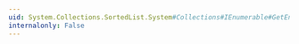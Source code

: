 ```yaml
---
uid: System.Collections.SortedList.System#Collections#IEnumerable#GetEnumerator
internalonly: False
---
```

